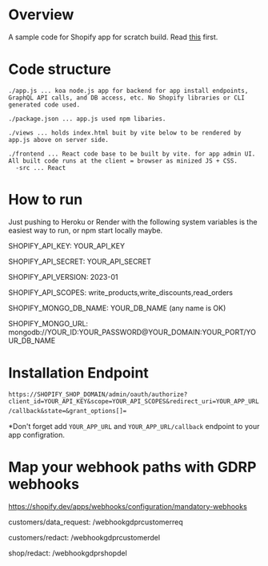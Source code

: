 # Overview
A sample code for Shopify app for scratch build. Read [this](https://shopify.dev/apps/auth/oauth/getting-started) first.


# Code structure

```
./app.js ... koa node.js app for backend for app install endpoints, GraphQL API calls, and DB access, etc. No Shopify libraries or CLI generated code used.

./package.json ... app.js used npm libaries.

./views ... holds index.html buit by vite below to be rendered by app.js above on server side.

./frontend ... React code base to be built by vite. for app admin UI. All built code runs at the client = browser as minized JS + CSS.
  -src ... React
```

# How to run
Just pushing to Heroku or Render with the following system variables is the easiest way to run, or npm start locally maybe.

SHOPIFY_API_KEY:              YOUR_API_KEY

SHOPIFY_API_SECRET:           YOUR_API_SECRET

SHOPIFY_API_VERSION:          2023-01

SHOPIFY_API_SCOPES:           write_products,write_discounts,read_orders

SHOPIFY_MONGO_DB_NAME:        YOUR_DB_NAME (any name is OK)

SHOPIFY_MONGO_URL:            mongodb://YOUR_ID:YOUR_PASSWORD@YOUR_DOMAIN:YOUR_PORT/YOUR_DB_NAME

# Installation Endpoint
`https://SHOPIFY_SHOP_DOMAIN/admin/oauth/authorize?client_id=YOUR_API_KEY&scope=YOUR_API_SCOPES&redirect_uri=YOUR_APP_URL/callback&state=&grant_options[]=`　

*Don't forget add `YOUR_APP_URL` and `YOUR_APP_URL/callback` endpoint to your app configration.

# Map your webhook paths with GDRP webhooks
https://shopify.dev/apps/webhooks/configuration/mandatory-webhooks

customers/data_request:  /webhookgdprcustomerreq

customers/redact:  /webhookgdprcustomerdel

shop/redact:  /webhookgdprshopdel






